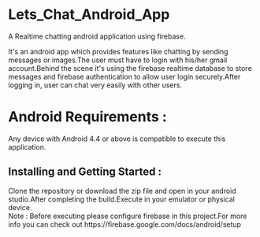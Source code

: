 # Lets_Chat_Android_App
A Realtime chatting android application using firebase.

It's an android app which provides features like chatting by sending messages or images.The user must have to login with his/her gmail account.Behind the scene it's using the firebase realtime database to store messages and firebase authentication to allow user login securely.After logging in, user can chat very easily with other users.

<h1> Android Requirements : </h1>
Any device with Android 4.4 or above is compatible to execute this application.

<h2>Installing and Getting Started :</h2>
Clone the repository or download the zip file and open in your android studio.After completing the build.Execute in your emulator or physical device. </br>
Note : Before executing please configure firebase in this project.For more info you can check out https://firebase.google.com/docs/android/setup
